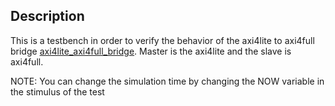 ## Description
This is a testbench in order to verify the behavior of the axi4lite to axi4full bridge [axi4lite_axi4full_bridge](../../modules/axi/axi4lite_axi4full_bridge/axi4lite_axi4full_bridge.vhd). Master is the axi4lite and the slave is axi4full.

NOTE: You can change the simulation time by changing the NOW variable in the stimulus of the test
